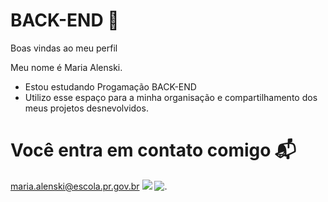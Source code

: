 # BACK-END 🖤
Boas vindas ao meu perfil

Meu nome é Maria Alenski.
- Estou estudando Progamação BACK-END
- Utilizo esse espaço para a minha organisação e compartilhamento dos meus projetos desnevolvidos.
  
 # Você entra em contato comigo 📬
   maria.alenski@escola.pr.gov.br
  ![](https://media1.tenor.com/m/qzc9bkg5RNcAAAAC/but-why-tho.gif)
  ![.](https://img.comunidades.net/col/colegiodompedropitanga/BRASAOAZUL.png)
